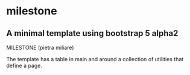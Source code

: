 # milestone
A minimal template using bootstrap 5 alpha2
-------------------------------------------
MILESTONE (pietra miliare)

The template has a table in main and around
a collection of utilities that define a page.
